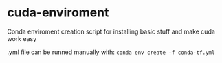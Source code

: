 # cuda-enviroment
Conda enviroment creation script for installing basic stuff and make cuda work easy

.yml file can be runned manually with:
```conda env create -f conda-tf.yml```
